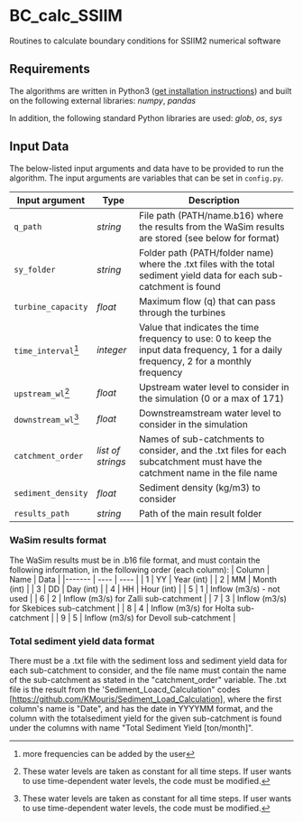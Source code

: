 # BC_calc_SSIIM
Routines to calculate boundary conditions for SSIIM2 numerical software

## Requirements

The algorithms are written in Python3 ([get installation instructions](https://hydro-informatics.com/python-basics/pyinstall.html)) and built on the following external libraries: *numpy*, *pandas*

In addition, the following standard Python libraries are used: *glob*, *os*, *sys*

## Input Data

The below-listed input arguments and data have to be provided to run the algorithm. The input arguments are variables that can be set in `config.py`.

| Input argument | Type | Description |
|----------------|------|-------------|
|`q_path`| *string* |File path (PATH/name.b16) where the results from the WaSim results are stored (see below for format)|
|`sy_folder`| *string* | Folder path (PATH/folder name) where the .txt files with the total sediment yield data for each sub-catchment is found|
|`turbine_capacity`| *float* | Maximum flow (q) that can pass through the turbines |
|`time_interval`[^1]| *integer* | Value that indicates the time frequency to use: 0 to keep the input data frequency, 1 for a daily frequency, 2 for a monthly frequency |
|`upstream_wl`[^2]| *float* | Upstream water level to consider in the simulation (0 or a max of 171) |
|`downstream_wl`[^2]| *float* | Downstreamstream water level to consider in the simulation |
|`catchment_order`| *list of strings* | Names of sub-catchments to consider, and the .txt files for each subcatchment must have the catchment name in the file name|
|`sediment_density`| *float* | Sediment density (kg/m3) to consider|
|`results_path`| *string* |Path of the main result folder|

[^1]:more frequencies can be added by the user
[^2]: These water levels are taken as constant for all time steps. If user wants to use time-dependent water levels, the code must be modified. 

### WaSim results format
The WaSim results must be in .b16 file format, and must contain the following information, in the following order (each column): 
| Column | Name | Data |
|------- | ---- | ---- |
| 1 | YY | Year (int) |
| 2 | MM | Month (int) |
| 3 | DD | Day (int) |
| 4 | HH | Hour (int) |
| 5 | 1 | Inflow (m3/s) - not used  |
| 6 | 2 | Inflow (m3/s) for Zalli sub-catchment |
| 7 | 3 | Inflow (m3/s) for Skebices sub-catchment |
| 8 | 4 | Inflow (m3/s) for Holta sub-catchment |
| 9 | 5 | Inflow (m3/s) for Devoll sub-catchment |

### Total sediment yield data format

There must be a .txt file with the sediment loss and sediment yield data for each sub-catchment to consider, and the file name must contain the name of the sub-catchment as stated in the "catchment_order" variable. The .txt file is the result from the 'Sediment_Loacd_Calculation" codes [https://github.com/KMouris/Sediment_Load_Calculation], where the first column's name is "Date", and has the date in YYYYMM format, and the column with the totalsediment yield for the given sub-catchment is found under the columns with name "Total Sediment Yield [ton/month]". 
